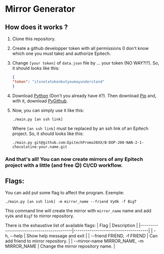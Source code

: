 # Mirror Generator
## How does it works ?
1. Clone this repository.
2. Create a github developper token with all permissions (I don't know which one you must take) and authorize Epitech.
3. Change `[your token]` of `data.json` file by ... your token (NO WAY?!?). So, it should looks like this:

    ```json
    {
    "token": "itsnotatokenbutyoumayunderstand"
    }
    ```
4. Download [Python](https://www.python.org/) (Don't you already have it?). Then    download [Pip](https://pypi.org/project/pip/) and, with it, download [PyGithub](https://github.com/PyGithub/PyGithub).
5. Now, you can simply use it like this:
    ```so-you-are-a-man-of-culture-as-well
    ./main.py [an ssh link]
    ```
    Where `[an ssh link]` must be replaced by an ssh link of an Epitech project. So, it should looks like this:
    ```may-be-the-best-project-ever
    ./main.py git@github.com:EpitechPromo20XX/B-DOP-200-NAN-2-1-chocolatine-your.name.git
    ```

### And that's all! You can now create mirrors of any Epitech project with a little (and free :wink:) CI/CD workflow.

## Flags:
You can add put some flag to affect the program.
Exemple:
```griffith-better-than-guts
./main.py [an ssh link] -m mirror_name --friend VyOk -f BigT
```
This command line will create the mirror with `mirror_name` name and add `VyOk` and `BigT` to mirror repository.

There is the exhaustive list of available flags:
| Flag                                      | Description                          |
|-------------------------------------------|--------------------------------------|
| -h, --help                                | Show help message and exit           |
| --friend FRIEND, -f FRIEND                | Can add friend to mirror repository. |
| --mirror-name MIRROR_NAME, -m MIRROR_NAME | Change the mirror repository name.   |
